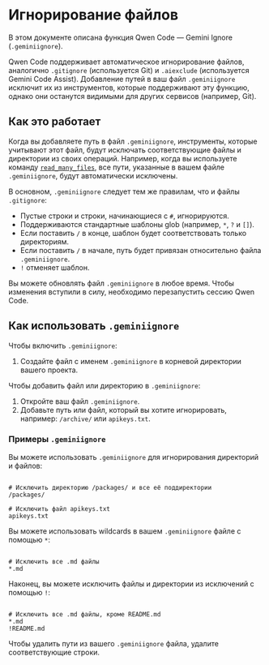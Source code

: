 # Игнорирование файлов

В этом документе описана функция Qwen Code — Gemini Ignore (`.geminiignore`).

Qwen Code поддерживает автоматическое игнорирование файлов, аналогично `.gitignore` (используется Git) и `.aiexclude` (используется Gemini Code Assist). Добавление путей в ваш файл `.geminiignore` исключит их из инструментов, которые поддерживают эту функцию, однако они останутся видимыми для других сервисов (например, Git).

## Как это работает

Когда вы добавляете путь в файл `.geminiignore`, инструменты, которые учитывают этот файл, будут исключать соответствующие файлы и директории из своих операций. Например, когда вы используете команду [`read_many_files`](./tools/multi-file.md), все пути, указанные в вашем файле `.geminiignore`, будут автоматически исключены.

В основном, `.geminiignore` следует тем же правилам, что и файлы `.gitignore`:

- Пустые строки и строки, начинающиеся с `#`, игнорируются.
- Поддерживаются стандартные шаблоны glob (например, `*`, `?` и `[]`).
- Если поставить `/` в конце, шаблон будет соответствовать только директориям.
- Если поставить `/` в начале, путь будет привязан относительно файла `.geminiignore`.
- `!` отменяет шаблон.

Вы можете обновлять файл `.geminiignore` в любое время. Чтобы изменения вступили в силу, необходимо перезапустить сессию Qwen Code.

## Как использовать `.geminiignore`

Чтобы включить `.geminiignore`:

1. Создайте файл с именем `.geminiignore` в корневой директории вашего проекта.

Чтобы добавить файл или директорию в `.geminiignore`:

1. Откройте ваш файл `.geminiignore`.
2. Добавьте путь или файл, который вы хотите игнорировать, например: `/archive/` или `apikeys.txt`.

### Примеры `.geminiignore`

Вы можете использовать `.geminiignore` для игнорирования директорий и файлов:

```

# Исключить директорию /packages/ и все её поддиректории
/packages/

# Исключить файл apikeys.txt
apikeys.txt
```

Вы можете использовать wildcards в вашем `.geminiignore` файле с помощью `*`:

```

# Исключить все .md файлы
*.md
```

Наконец, вы можете исключить файлы и директории из исключений с помощью `!`:

```

# Исключить все .md файлы, кроме README.md
*.md
!README.md
```

Чтобы удалить пути из вашего `.geminiignore` файла, удалите соответствующие строки.